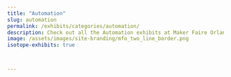 ```yaml
---
title: "Automation"
slug: automation
permalink: /exhibits/categories/automation/
description: Check out all the Automation exhibits at Maker Faire Orlando!
image: /assets/images/site-branding/mfo_two_line_border.png
isotope-exhibits: true



---
```

